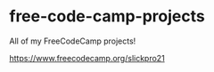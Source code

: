 # free-code-camp-projects
All of my FreeCodeCamp projects!

https://www.freecodecamp.org/slickpro21
